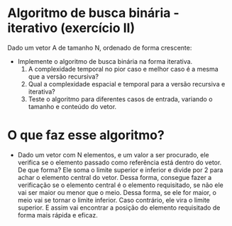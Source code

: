 # Algoritmo de busca binária - iterativo (exercício II)

Dado um vetor A de tamanho N, ordenado de forma crescente:
- Implemente o algoritmo de busca binária na forma iterativa.
  1. A complexidade temporal no pior caso e melhor caso é a mesma que a versão recursiva?
  2. Qual a complexidade espacial e temporal para a versão recursiva e iterativa?
  3. Teste o algoritmo para diferentes casos de entrada, variando o tamanho e conteúdo do vetor.

# O que faz esse algoritmo?

- Dado um vetor com N elementos, e um valor a ser procurado, ele verifica se o elemento passado como referência está dentro do vetor. De que forma? Ele soma o limite superior e inferior e divide por 2 para achar o elemento central do vetor. Dessa forma, consegue fazer a verificação se o elemento central é o elemento requisitado, se não ele vai ser maior ou menor que o meio. Dessa forma, se ele for maior, o meio vai se tornar o limite inferior. Caso contrário, ele vira o limite superior. E assim vai encontrar a posição do elemento requisitado de forma mais rápida e eficaz.
